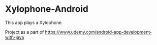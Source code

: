 # Xylophone-Android
This app plays a Xylophone.

Project as a part of https://www.udemy.com/android-app-development-with-java
